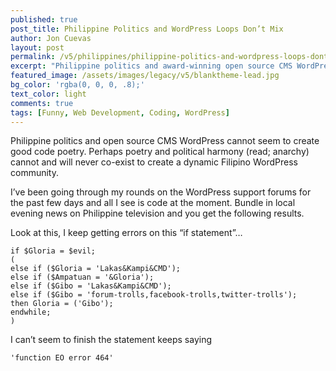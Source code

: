 ```yaml
---
published: true
post_title: Philippine Politics and WordPress Loops Don’t Mix
author: Jon Cuevas
layout: post
permalink: /v5/philippines/philippine-politics-and-wordpress-loops-dont-mix/
excerpt: "Philippine politics and award-winning open source CMS WordPress cannot seem to create good code poetry. Perhaps poetry and political harmony cannot and will never co-exist to create a dynamic Filipino WordPress community."
featured_image: /assets/images/legacy/v5/blanktheme-lead.jpg
bg_color: 'rgba(0, 0, 0, .8);'
text_color: light
comments: true
tags: [Funny, Web Development, Coding, WordPress]
---
```


Philippine politics and open source CMS WordPress cannot seem to create good code poetry. Perhaps poetry and political harmony (read; anarchy) cannot and will never co-exist to create a dynamic Filipino WordPress community.

I’ve been going through my rounds on the WordPress support forums for the past few days and all I see is code at the moment. Bundle in local evening news on Philippine television and you get the following results.

Look at this, I keep getting errors on this “if statement”…

~~~~~~~~
if $Gloria = $evil;
(
else if ($Gloria = 'Lakas&Kampi&CMD');
else if ($Ampatuan = '&Gloria');
else if ($Gibo = 'Lakas&Kampi&CMD');
else if ($Gibo = 'forum-trolls,facebook-trolls,twitter-trolls');
then Gloria = ('Gibo');
endwhile;
)
~~~~~~~~

I can’t seem to finish the statement keeps saying

~~~~~~~~
'function EO error 464'
~~~~~~~~

